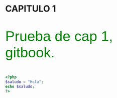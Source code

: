 # CAPITULO 1


<p style="font-size: 45px;
        color: green;
        font-family: 'Arial';">Prueba de cap 1, gitbook.</p>

```php
<?php
$saludo = "Hola";
echo $saludo;
?>
```